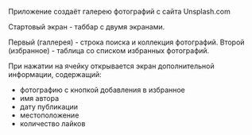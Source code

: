 Приложение создаёт галерею фотографий с сайта Unsplash.com

Стартовый экран - таббар с двумя экранами.

Первый (галлерея) - строка поиска и коллекция фотографий.
Второй (избранное) - таблица со списком избранных фотографий.

При нажатии на ячейку открывается экран дополнительной информации, содержащий:
- фотографию с кнопкой добавления в избранное
- имя автора
- дату публикации
- местоположение
- количество лайков
